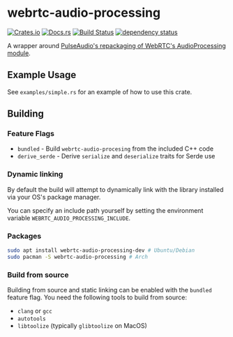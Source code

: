 # webrtc-audio-processing
[![Crates.io](https://img.shields.io/crates/v/webrtc-audio-processing.svg)](https://crates.io/crates/webrtc-audio-processing)
[![Docs.rs](https://docs.rs/webrtc-audio-processing/badge.svg)](https://docs.rs/webrtc-audio-processing)
[![Build Status](https://travis-ci.org/tonarino/webrtc-audio-processing.svg?branch=master)](https://travis-ci.org/tonarino/webrtc-audio-processing)
[![dependency status](https://deps.rs/repo/github/tonarino/webrtc-audio-processing/status.svg)](https://deps.rs/repo/github/tonarino/webrtc-audio-processing)

A wrapper around [PulseAudio's repackaging of WebRTC's AudioProcessing module](https://www.freedesktop.org/software/pulseaudio/webrtc-audio-processing/).

## Example Usage

See `examples/simple.rs` for an example of how to use this crate.

## Building

### Feature Flags

* `bundled` - Build `webrtc-audio-procesing` from the included C++ code
* `derive_serde` - Derive `serialize` and `deserialize` traits for Serde use

### Dynamic linking

By default the build will attempt to dynamically link with the library installed via your OS's package manager.

You can specify an include path yourself by setting the environment variable `WEBRTC_AUDIO_PROCESSING_INCLUDE`.

### Packages

```sh
sudo apt install webrtc-audio-processing-dev # Ubuntu/Debian
sudo pacman -S webrtc-audio-processing # Arch
```

### Build from source

Building from source and static linking can be enabled with the `bundled` feature flag. You need the following tools to build from source:

* `clang` or `gcc`
* `autotools`
* `libtoolize` (typically `glibtoolize` on MacOS)
